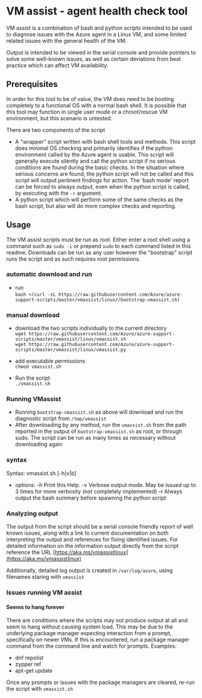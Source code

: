 # VM assist - agent health check tool
VM assist is a combination of bash and python scripts intended to be used to diagnose issues with the Azure agent in a Linux VM, and some limited related issues with the general health of the VM.

Output is intended to be viewed in the serial console and provide pointers to solve some well-known issues, as well as certain deviations from best practice which can affect VM availability.

## Prerequisites
In order for this tool to be of value, the VM does need to be booting completely to a functional OS with a normal bash shell.  It is possible that this tool may function in single user mode or a chroot/rescue VM environment, but this scenario is untested.

There are two components of the script
- A "wrapper" script written with bash shell tools and methods. This script does minimal OS checking and primarily identifies if the python environment called by the Azure agent is usable.  This script will generally execute silently and call the python script if no serious conditions are found during the basic checks.  In the situation where serious concerns are found, the python script will not be called and this script will output pertinent findings for action.  The 'bash mode' report can be forced to always output, even when the python script is called, by executing with the `-r` argument.
- A python script which will perform some of the same checks as the bash script, but also will do more complex checks and reporting.

## Usage
The VM assist scripts must be run as root.  Either enter a root shell using a command such as `sudo -i` or prepend `sudo` to each command listed in this readme.  Downloads can be run as any user however the "bootstrap" script runs the script and as such requires root permissions.

### automatic download and run
- run\
   `bash <(curl -sL https://raw.githubusercontent.com/Azure/azure-support-scripts/master/vmassist/linux//bootstrap-vmassist.sh)`

### manual download
- download the two scripts individually to the current directory\
   `wget https://raw.githubusercontent.com/Azure/azure-support-scripts/master/vmassist/linux/vmassist.sh`\
   `wget https://raw.githubusercontent.com/Azure/azure-support-scripts/master/vmassist/linux/vmassist.py`

- add executable permissions\
`chmod vmassist.sh`
- Run the script\
`./vmassist.sh`

### Running VMassist
- Running `bootstrap-vmassist.sh` as above will download and run the diagnostic script from `/tmp/vmassist`
- After downloading by any method, run the `vmassist.sh` from the path reported in the output of `bootstrap-vmassist.sh` as root, or through sudo.  The script can be run as many times as necessary without downloading again

### syntax
Syntax: vmassist.sh [-h|v|b]
- options:
   -h     Print this Help.
   -v     Verbose output mode.  May be issued up to 3 times for more verbosity (not completely implemented)
   -r     Always output the bash summary before spawning the python script

### Analyzing output
The output from the script should be a serial console friendly report of well known issues, along with a link to current documentation on both interpreting the output and references for fixing identified issues.  For detailed information on the information output directly from the script reference the URL [https://aka.ms/vmassistlinux](https://aka.ms/vmassistlinux)

Additionally, detailed log output is created in `/var/log/azure`, using filenames staring with `vmassist`

### Issues running VM assist
#### Seems to hang forever
There are conditions where the scripts may not produce output at all and seem to hang without causing system load.  This may be due to the underlying package manager expecting interaction from a prompt, specifically on newer VMs.  If this is encountered, run a package manager command from the command line and watch for prompts.  Examples:
- dnf repolist
- zypper ref
- apt-get update

Once any prompts or issues with the package managers are cleared, re-run the script with `vmassist.sh`
